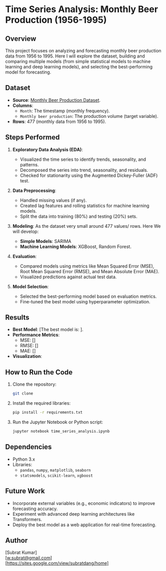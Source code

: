 # **Time Series Analysis: Monthly Beer Production (1956-1995)**

## **Overview**
This project focuses on analyzing and forecasting monthly beer production data from 1956 to 1995. Here I will explore the dataset, building and comparing multiple models (from simple statistical models to machine learning and deep learning models), and selecting the best-performing model for forecasting.


## **Dataset**
- **Source**: [Monthly Beer Production Dataset](https://www.kaggle.com/datasets/sergiomora823/monthly-beer-production).
- **Columns**:
  - `Month`: The timestamp (monthly frequency).
  - `Monthly beer production`: The production volume (target variable).
- **Rows**: 477 (monthly data from 1956 to 1995).


## **Steps Performed**
1. **Exploratory Data Analysis (EDA)**:
   - Visualized the time series to identify trends, seasonality, and patterns.
   - Decomposed the series into trend, seasonality, and residuals.
   - Checked for stationarity using the Augmented Dickey-Fuller (ADF) test.

2. **Data Preprocessing**:
   - Handled missing values (if any).
   - Created lag features and rolling statistics for machine learning models.
   - Split the data into training (80%) and testing (20%) sets.

3. **Modeling**:
As the dataset very small around 477 values/ rows. Here We will develop:
   - **Simple Models**: SARIMA
   - **Machine Learning Models**: XGBoost, Random Forest.

4. **Evaluation**:
   - Compared models using metrics like Mean Squared Error (MSE), Root Mean Squared Error (RMSE), and Mean Absolute Error (MAE).
   - Visualized predictions against actual test data.

5. **Model Selection**:
   - Selected the best-performing model based on evaluation metrics.
   - Fine-tuned the best model using hyperparameter optimization.

## **Results**
- **Best Model**: [The best model is: ].
- **Performance Metrics**:
  - MSE: []
  - RMSE: []
  - MAE: []
- **Visualization**:

## **How to Run the Code**
1. Clone the repository:
   ```bash
   git clone 
   ```
2. Install the required libraries:
   ```bash
   pip install -r requirements.txt
   ```
3. Run the Jupyter Notebook or Python script:
   ```bash
   jupyter notebook time_series_analysis.ipynb
   ```

## **Dependencies**
- Python 3.x
- Libraries:
  - `pandas`, `numpy`, `matplotlib`, `seaborn`
  - `statsmodels`, `scikit-learn`, `xgboost`
  
## **Future Work**
- Incorporate external variables (e.g., economic indicators) to improve forecasting accuracy.
- Experiment with advanced deep learning architectures like Transformers.
- Deploy the best model as a web application for real-time forecasting.

## **Author**
[Subrat Kumar]  
[w.subrat@gmail.com]  
[https://sites.google.com/view/subratdang/home]
